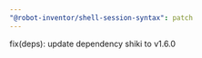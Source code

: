 ```yaml
---
"@robot-inventor/shell-session-syntax": patch
---
```


fix(deps): update dependency shiki to v1.6.0
